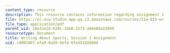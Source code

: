```yaml
---
content_type: resource
description: This resource contains information regarding assignment 1.
file: https://ol-ocw-studio-app-qa.s3.amazonaws.com/courses/21w-015-writing-and-rhetoric-writing-about-sports-fall-2013/cd003d6fefa98a590efd6fe451d2606d_MIT21W_015F13_Assignment1.pdf
file_type: application/pdf
parent_uid: 18a32e2d-629c-3de0-2173-a04e88a22849
resourcetype: Document
title: Writing About Sports, Session 1 Assignment
uid: cd003d6f-efa9-8a59-0efd-6fe451d2606d
---
```

